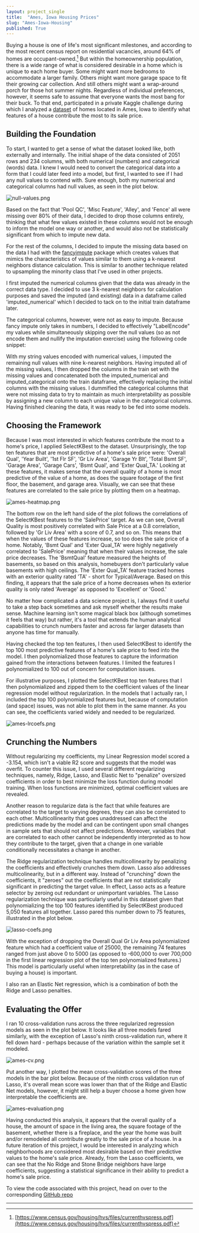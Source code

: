 ```yaml
---
layout: project_single
title:  "Ames, Iowa Housing Prices"
slug: "Ames-Iowa-Housing"
published: True
---
```

Buying a house is one of life's most significant milestones, and according to the most recent census report on residential vacancies, around 64% of homes are occupant-owned.[^1]  But within the homeownership population, there is a wide range of what is considered desirable in a home which is unique to each home buyer.  Some might want more bedrooms to accommodate a larger family.  Others might want more garage space to fit their growing car collection.  And still others might want a wrap-around porch for those hot summer nights.  Regardless of individual preferences, however, it seems safe to assume that everyone wants the most bang for their buck.  To that end, participated in a private Kaggle challenge during which I analyzed a [dataset](https://www.kaggle.com/c/dsi-us-4-project-2-regression-challenge) of homes located in Ames, Iowa to identify what features of a house contribute the most to its sale price.

## Building the Foundation

To start, I wanted to get a sense of what the dataset looked like, both externally and internally.  The initial shape of the data consisted of 2051 rows and 234 columns, with both numerical (numbers) and categorical (words) data.  I knew I would need to convert the categorical data into a form that I could later feed into a model, but first, I wanted to see if I had any null values to contend with.  Sure enough, both my numerical and categorical columns had null values, as seen in the plot below.

![null-values.png](/static/img/null-values.png)

Based on the fact that 'Pool QC', 'Misc Feature', 'Alley', and 'Fence' all were missing over 80% of their data, I decided to drop those columns entirely, thinking that what few values existed in these columns would not be enough to inform the model one way or another, and would also not be statistically significant from which to impute new data.

For the rest of the columns, I decided to impute the missing data based on the data I had with the [fancyimpute](https://github.com/iskandr/fancyimpute/tree/master/fancyimpute) package which creates values that mimics the characteristics of values similar to them using a k-nearest neighbors distance calculation.  This is similar to another technique related to upsampling the minority class that I've used in other projects.

I first imputed the numerical columns given that the data was already in the correct data type.  I decided to use 3 k-nearest neighbors for calculation purposes and saved the imputed (and existing) data in a dataframe called 'imputed_numerical' which I decided to tack on to the initial train dataframe later.  

The categorical columns, however, were not as easy to impute.  Because fancy impute only takes in numbers, I decided to effectively "LabelEncode" my values while simultaneously skipping over the null values (so as not encode them and nullify the imputation exercise) using the following code snippet:

With my string values encoded with numerical values, I imputed the remaining null values with nine k-nearest neighbors.  Having imputed all of the missing values, I then dropped the columns in the train set with the missing values and concatenated both the imputed_numerical and imputed_categorical onto the train dataframe, effectively replacing the initial columns with the missing values. I dummified the categorical columns that were not missing data to try to maintain as much interpretability as possible by assigning a new column to each unique value in the categorical columns.  Having finished cleaning the data, it was ready to be fed into some models.

<!-- Next, I dummified all of the object columns in both of the train and test datasets.  While most of those columns were the same, there were some that differed between the train and test datasets.  In this iteration of the project, I "subtracted" the test set columns from the training set columns to identify what columns were present in the training set that were not present in the test set.  I then dropped those extra columns in the training set.

In a future iteration of this project, I would not drop the extra training columns.  Instead, I would train on the full set, even if it meant that my predictions would be less accurate because this is more representative of how data is collected and presented in the real world - you won't always have the benefit of knowing what the test set looks like in advance.  Rather, it may come in later and you will have to apply the model to it regardless.

Maybe talk about data leakage.  This is the first time I came up against this issue.  Maybe talk about data integrity.

With that in mind, I set out to dummify the object columns in my training set and if there were columns in the test set that did not match those in the training set, I created new columns within the test set and set their values to zero. -->

## Choosing the Framework

Because I was most interested in which features contribute the most to a home's price, I applied SelectKBest to the dataset.  Unsurprisingly, the top ten features that are most predictive of a home's sale price were: 'Overall Qual', 'Year Built', '1st Flr SF', 'Gr Liv Area', 'Garage Yr Blt', 'Total Bsmt SF', 'Garage Area', 'Garage Cars', 'Bsmt Qual', and 'Exter Qual_TA.'  Looking at these features, it makes sense that the overall quality of a home is most predictive of the value of a home, as does the square footage of the first floor, the basement, and garage area.  Visually, we can see that these features are correlated to the sale price by plotting them on a heatmap.

![ames-heatmap.png](/static/img/ames-heatmap.png)

The bottom row on the left hand side of the plot follows the correlations of the SelectKBest features to the 'SalePrice' target.  As we can see, Overall Quality is most positively correlated with Sale Price at a 0.8 correlation, followed by 'Gr Liv Area' with a score of 0.7, and so on.  This means that when the values of these features increase, so too does the sale price of a home.  Notably, 'Bsmt Qual' and 'Exter Qual_TA' were highly negatively correlated to 'SalePrice' meaning that when their values increase, the sale price decreases.  The 'BsmtQual' feature measured the heights of basements, so based on this analysis, homebuyers don't particularly value basements with high ceilings.  The 'Exter Qual_TA' feature tracked homes with an exterior quality rated 'TA' - short for Typical/Average.  Based on this finding, it appears that the sale price of a home decreases when its exterior quality is only rated 'Average' as opposed to 'Excellent' or 'Good.'

No matter how complicated a data science project is, I always find it useful to take a step back sometimes and ask myself whether the results make sense.  Machine learning isn't some magical black box (although sometimes it feels that way) but rather, it's a tool that extends the human analytical capabilities to crunch numbers faster and across far larger datasets than anyone has time for manually.  

Having checked the top ten features, I then used SelectKBest to identify the top 100 most predictive features of a home's sale price to feed into the model.  I then polynomialized those features to capture the information gained from the interactions between features.  I limited the features I polynomialized to 100 out of concern for computation issues.

For illustrative purposes, I plotted the SelectKBest top ten features that I then polynomialized and zipped them to the coefficient values of the linear regression model without regularization.  In the models that I actually ran, I included the top 100 polynomialized features but, because of computation (and space) issues, was not able to plot them in the same manner.  As you can see, the coefficients varied widely and needed to be regularized.

![ames-lrcoefs.png](/static/img/ames-lrcoefs.png)

## Crunching the Numbers

Without regularizing my coefficients, my Linear Regression model scored a -3.154, which isn't a viable R2 score and suggests that the model was overfit.  To counter this issue, I used several different regularizing techniques, namely, Ridge, Lasso, and Elastic Net to "penalize" oversized coefficients in order to best minimize the loss function during model training.  When loss functions are minimized, optimal coefficient values are revealed.

Another reason to regularize data is the fact that while features are correlated to the target to varying degrees, they can also be correlated to each other.  Multicollinearity that goes unaddressed can affect the predictions made by the model and can be contingent upon small changes in sample sets that should not affect predictions.  Moreover, variables that are correlated to each other cannot be independently interpreted as to how they contribute to the target, given that a change in one variable conditionally necessitates a change in another.

The Ridge regularization technique handles multicollinearity by penalizing the coefficients and effectively crunches them down.  Lasso also addresses multicolinearity, but in a different way.  Instead of "crunching" down the coefficients, it "zeroes" out the coefficients that are not statistically significant in predicting the target value.  In effect, Lasso acts as a feature selector by zeroing out redundant or unimportant variables.  The Lasso regularization technique was particularly useful in this dataset given that polynomializing the top 100 features identified by SelectKBest produced 5,050 features all together.  Lasso pared this number down to 75 features, illustrated in the plot below.

![lasso-coefs.png](/static/img/lasso-coefs.png)

With the exception of dropping the Overall Qual Gr Liv Area polynomialized feature which had a coefficient value of 25000, the remaining 74 features ranged from just above 0 to 5000 (as opposed to -600,000 to over 700,000 in the first linear regression plot of the top ten polynomialized features.)  This model is particularly useful when interpretability (as in the case of buying a house) is important.

I also ran an Elastic Net regression, which is a combination of both the Ridge and Lasso penalties.

## Evaluating the Offer

I ran 10 cross-validation runs across the three regularized regression models as seen in the plot below.  It looks like all three models fared similarly, with the exception of Lasso's ninth cross-validation run, where it fell down hard - perhaps because of the variation within the sample set it modeled.

![ames-cv.png](/static/img/ames-cv.png)

Put another way, I plotted the mean cross-validation scores of the three models in the bar plot below.  Because of the ninth cross validation run of Lasso, it's overall mean score was lower than that of the Ridge and Elastic Net models, however, it might still help a buyer choose a home given how interpretable the coefficients are.

![ames-evaluation.png](/static/img/ames-evaluation.png)

Having conducted this analysis, it appears that the overall quality of a house, the amount of space in the living area, the square footage of the basement, whether there is a fireplace, and the year the home was built and/or remodeled all contribute greatly to the sale price of a house.  In a future iteration of this project, I would be interested in analyzing which neighborhoods are considered most desirable based on their predictive values to the home's sale price.  Already, from the Lasso coefficients, we can see that the No Ridge and Stone Bridge neighbors have large coefficients, suggesting a statistical significance in their ability to predict a home's sale price.

To view the code associated with this project, head on over to the corresponding [GitHub repo](https://github.com/thedatasleuth/Ames-Iowa-Housing-Prices/tree/master)

---

[^1]:[https://www.census.gov/housing/hvs/files/currenthvspress.pdf](https://www.census.gov/housing/hvs/files/currenthvspress.pdf)
